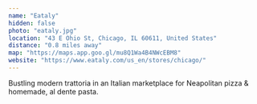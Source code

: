 ```yaml
---
name: "Eataly"
hidden: false
photo: "eataly.jpg"
location: "43 E Ohio St, Chicago, IL 60611, United States"
distance: "0.8 miles away"
map: "https://maps.app.goo.gl/mu8Q1Wa4B4NWcEBM8"
website: "https://www.eataly.com/us_en/stores/chicago/"
---
```


Bustling modern trattoria in an Italian marketplace for Neapolitan pizza & homemade, al dente pasta.